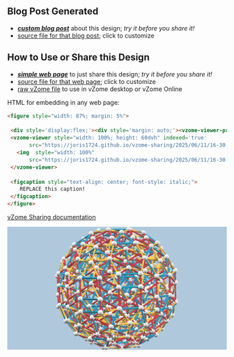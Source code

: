 
## Blog Post Generated

 - [***custom blog post***](<https://joris1724.github.io/vzome-sharing/2025/06/11/Swirlprismatodiminished-Rectified-Hexacosichoron-16-30-59.html>) about this design; *try it before you share it!*
 - [source file for that blog post](<https://github.com/joris1724/vzome-sharing/edit/main/_posts/2025-06-11-Swirlprismatodiminished-Rectified-Hexacosichoron-16-30-59.md>); click to customize
 


## How to Use or Share this Design

 - [***simple web page***](<https://joris1724.github.io/vzome-sharing/2025/06/11/16-30-59-Swirlprismatodiminished-Rectified-Hexacosichoron/>) to just share this design; *try it before you share it!*
 - [source file for that web page](<https://github.com/joris1724/vzome-sharing/edit/main/2025/06/11/16-30-59-Swirlprismatodiminished-Rectified-Hexacosichoron/index.md>); click to customize
 - [raw vZome file](<https://raw.githubusercontent.com/joris1724/vzome-sharing/main/2025/06/11/16-30-59-Swirlprismatodiminished-Rectified-Hexacosichoron/Swirlprismatodiminished-Rectified-Hexacosichoron.vZome>) to use in vZome desktop or vZome Online
 
 HTML for embedding in any web page:
 ```html
<figure style="width: 87%; margin: 5%">
  
  <div style='display:flex;'><div style='margin: auto;'><vzome-viewer-previous label='prev step'></vzome-viewer-previous><vzome-viewer-next label='next step'></vzome-viewer-next></div></div>
  <vzome-viewer style="width: 100%; height: 60dvh" indexed='true'
        src="https://joris1724.github.io/vzome-sharing/2025/06/11/16-30-59-Swirlprismatodiminished-Rectified-Hexacosichoron/Swirlprismatodiminished-Rectified-Hexacosichoron.vZome" >
    <img  style="width: 100%"
        src="https://joris1724.github.io/vzome-sharing/2025/06/11/16-30-59-Swirlprismatodiminished-Rectified-Hexacosichoron/Swirlprismatodiminished-Rectified-Hexacosichoron.png" >
  </vzome-viewer>

  <figcaption style="text-align: center; font-style: italic;">
     REPLACE this caption!
  </figcaption>
</figure>

 ```

[vZome Sharing documentation](https://vzome.github.io/vzome/sharing.html#how-it-works)

![Image](<Swirlprismatodiminished-Rectified-Hexacosichoron.png>)

